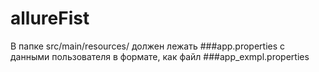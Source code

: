 # allureFist

В папке src/main/resources/ должен лежать 
###app.properties 
с данными пользователя в формате, как файл 
###app_exmpl.properties

